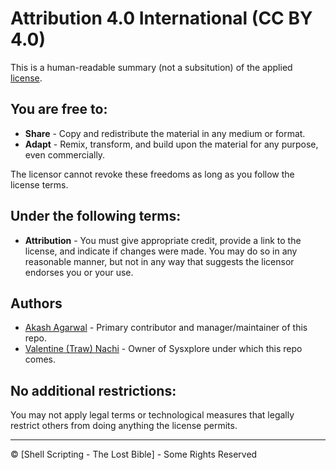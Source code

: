 # Attribution 4.0 International (CC BY 4.0)

This is a human-readable summary (not a subsitution) of the applied [license](https://creativecommons.org/licenses/by/4.0/legalcode).

## You are free to:

- **Share** - Copy and redistribute the material in any medium or format.
- **Adapt** - Remix, transform, and build upon the material for any purpose, even commercially.

The licensor cannot revoke these freedoms as long as you follow the license terms.

## Under the following terms:

- **Attribution** - You must give appropriate credit, provide a link to the license, and indicate if changes were made. You may do so in any reasonable manner, but not in any way that suggests the licensor endorses you or your use.

## Authors

- [Akash Agarwal](https://www.linkedin.com/in/myselfakashagarwal/) - Primary contributor and manager/maintainer of this repo.
- [Valentine (Traw) Nachi](https://www.linkedin.com/in/itsmetraw/) - Owner of Sysxplore under which this repo comes.

## No additional restrictions:

You may not apply legal terms or technological measures that legally restrict others from doing anything the license permits.

---

© [Shell Scripting - The Lost Bible] - Some Rights Reserved
